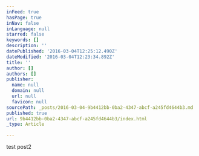 ```yaml
---
inFeed: true
hasPage: true
inNav: false
inLanguage: null
starred: false
keywords: []
description: ''
datePublished: '2016-03-04T12:25:12.490Z'
dateModified: '2016-03-04T12:23:34.892Z'
title: ''
author: []
authors: []
publisher:
  name: null
  domain: null
  url: null
  favicon: null
sourcePath: _posts/2016-03-04-9b4412bb-0ba2-4347-abcf-a245fd4644b3.md
published: true
url: 9b4412bb-0ba2-4347-abcf-a245fd4644b3/index.html
_type: Article

---
```

test post2